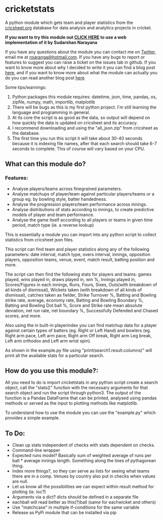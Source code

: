 # cricketstats
A python module which gets team and player statistics from the [cricsheet.org](https://cricsheet.org/) database for data analysis and analytics projects in cricket.

**If you want to try this module out [CLICK HERE](https://cricanalyst.anivaasi.net/) to use a web implementation of it by Sudarshan Narayana**

If you have any questions about the module you can contact me on [Twitter](https://www.twitter.com/humesfinger/), email me at [nsaranga@hotmail.com](mailto:nsaranga@hotmail.com). If you have any bugs to report or features to suggest you can raise a ticket on the issues tab in github. If you want to know more about why I decided to write it you can find a blog post [here](https://nsaranga.github.io/cricket/2021/12/19/TheAimOfCricketstats/), and if you want to know more about what the module can actually you do you can read another blog post [here](https://nsaranga.github.io/cricket/2021/12/24/WhatCanCricketstatsDo/) 

Some tips/warnings: 
1. Python packages this module requires: datetime, json, time, pandas, os, zipfile, numpy, math, importlib, matplotlib
2. There will be bugs as this is my first python project. I'm still learning the language and programming in general.
3. At its core the script is as good as the data, so output will depend on how quickly the data is updated on cricsheet and its accuracy.
4. I recommend downloading and using the "all_json.zip" from cricsheet as the database.
5. The first time you run this script it will take about 30-40 seconds because it is indexing file names, after that each search should take 6-7 seconds to complete. This of course will vary based on your CPU.

## What can this module do?
### Features:
- Analyse players/teams across finegrained parameters.
- Analyse matchups of player/team against particular players/teams or a group eg. by bowling style, batter handedness.
- Analyse the progression players/team performance across innings.
- Analyse distributions of stats according to innings, to create predictive models of player and team performance.
- Analyse the game itself according to all players or teams in given time period, match type (ie. a reverse lookup)

This is essentially a module you can import into any python script to collect statistics from cricsheet json files.

This script can find team and player statistics along any of the following parameters: date interval, match type, overs interval, innings, opposition players, opposition teams, venue, event, match result, batting position and more.

The script can then find the following stats for players and teams: games played, wins played in, draws played in, win %, Innings played in, Scores/Figures in each innings, Runs, Fours, Sixes, Outs(with breakdown of all kinds of dismissal), Wickets taken (with breakdown of all kinds of dismissal), catches taken as fielder, Strike Turnover %, Batting and Bowling strike rate, average, economy rate, Batting and Bowling Boundary %, Batting and Bowling Dot ball %, Score and Strike rate mean absolute deviation, net run rate, net boundary %, Successfully Defended and Chased scores, and more.

Also using the in built-in playerindex you can find matchup data for a player against certain types of batters (eg. Right or Left Hand) and bowlers (eg. Right arm pace, Left arm pace, Right arm Off break, Right arm Leg break, Left arm orthodox and Left arm wrist spin).

As shown in the example.py file using "print(search1.result.columns)" will print all the available stats for a particular search.

## How do you use this module?:
 All you need to do is import cricketstats in any python script create a search object, call the "stats()" function with the necessary arguments for that search object and run the script through python3. The output of the function is a Pandas DataFrame that can be printed, analysed using pandas methods or served as the input to plotting methods like matplotlib.

To understand how to use the module you can use the "example.py" which provides a simple example.

## To Do:
- Clean up stats independent of checks with stats dependent on checks.
- Command-line wrapper
- Expected runs model? Basically sum of weighted average of runs per ball * average innings length. Something along the lines of pythagorean thing.
- Index more things?, so they can serve as lists for seeing what teams there are in a comp. Venues by country also put in checks when values are null.
- Let us know all the possibilities we can expect within result method for plotting (ie. loc?)
- Arguments via a dict? dicts should be defined in a separate file
- eachball will read better as this(?)ball (same for eachwicket and others)
- Use "matchcase" in multiple if-conditions for the same variable
- Release as PyPi module that can be installed via pip